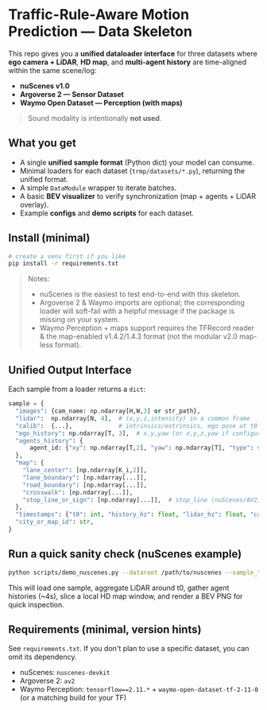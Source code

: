 # Traffic-Rule-Aware Motion Prediction — Data Skeleton

This repo gives you a **unified dataloader interface** for three datasets where **ego camera + LiDAR**, **HD map**, and **multi-agent history** are time-aligned within the same scene/log:

- **nuScenes v1.0**
- **Argoverse 2 — Sensor Dataset**
- **Waymo Open Dataset — Perception (with maps)**

> Sound modality is intentionally **not used**.

## What you get
- A single **unified sample format** (Python dict) your model can consume.
- Minimal loaders for each dataset (`trmp/datasets/*.py`), returning the unified format.
- A simple `DataModule` wrapper to iterate batches.
- A basic **BEV visualizer** to verify synchronization (map + agents + LiDAR overlay).
- Example **configs** and **demo scripts** for each dataset.

## Install (minimal)
```bash
# create a venv first if you like
pip install -r requirements.txt
```

> Notes:
> - nuScenes is the easiest to test end-to-end with this skeleton.
> - Argoverse 2 & Waymo imports are optional; the corresponding loader will soft-fail with a helpful message if the package is missing on your system.
> - Waymo Perception + maps support requires the TFRecord reader & the map-enabled v1.4.2/1.4.3 format (not the modular v2.0 map-less format).

## Unified Output Interface
Each sample from a loader returns a `dict`:
```python
sample = {
  "images": {cam_name: np.ndarray[H,W,3] or str_path},
  "lidar":  np.ndarray[N, 4],  # (x,y,z,intensity) in a common frame
  "calib":  {...},             # intrinsics/extrinsics, ego pose at t0
  "ego_history": np.ndarray[T, 3],  # x,y,yaw (or x,y,z,yaw if configured)
  "agents_history": {
      agent_id: {"xy": np.ndarray[T,2], "yaw": np.ndarray[T], "type": str, "size": [l,w,h]}
  },
  "map": {
    "lane_center": [np.ndarray[K_i,2]],
    "lane_boundary": [np.ndarray[...]],
    "road_boundary": [np.ndarray[...]],
    "crosswalk": [np.ndarray[...]],
    "stop_line_or_sign": [np.ndarray[...]],  # stop_line (nuScenes/AV2) or stop_sign poly (Waymo)
  },
  "timestamps": {"t0": int, "history_hz": float, "lidar_hz": float, "cam_hz": float},
  "city_or_map_id": str,
}
```

## Run a quick sanity check (nuScenes example)
```bash
python scripts/demo_nuscenes.py --dataroot /path/to/nuscenes --sample_token <some_sample_token>     --out_png /tmp/preview.png
```

This will load one sample, aggregate LiDAR around t0, gather agent histories (~4s), slice a local HD map window, and render a BEV PNG for quick inspection.

## Requirements (minimal, version hints)
See `requirements.txt`. If you don't plan to use a specific dataset, you can omit its dependency.
- nuScenes: `nuscenes-devkit`
- Argoverse 2: `av2`
- Waymo Perception: `tensorflow==2.11.*` + `waymo-open-dataset-tf-2-11-0` (or a matching build for your TF)
